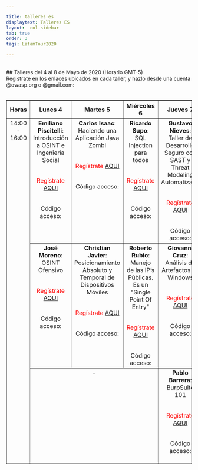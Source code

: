 ```yaml
---

title: talleres_es
displaytext: Talleres ES
layout:  col-sidebar
tab: true
order: 3
tags: LatamTour2020

---
```


<br>
## Talleres del 4 al 8 de Mayo de 2020 (Horario GMT-5)
<br>
Registrate en los enlaces ubicados en cada taller, y hazlo desde una cuenta @owasp.org o @gmail.com:
<br><br>
<div class="divTable">
<table class="conferenceTable" border="1" style="text-align: center; width: 100%;">
  <tr>
    <th class="hourColumn">Horas</th>
    <th class="otherColumns">Lunes 4</th>
    <th class="otherColumns">Martes 5</th>
    <th class="otherColumns">Miércoles 6</th>
    <th class="otherColumns">Jueves 7</th>
    <th class="otherColumns">Viernes 8</th>
  </tr>
  <tr>
    <td valign="top" rowspan="3" class="hourColumn">14:00<br>-<br>16:00</td>
    <td valign="top" class="otherColumns"><b>Emiliano Piscitelli</b>:<br>Introducción a OSINT e Ingeniería Social<br><br><p><span style="color:red">Regístrate <a href="http://www.eventbrite.com/e/owasp-latamhome-tickets-103551382974?discount=Taller01-ES">AQUI</a></span></p><br>Código acceso: </td>
<!--    <td class="otherColumns"><b>Emiliano Piscitelli</b>:<br>Introducción a OSINT e Ingeniería Social<br><br><p><span style="color:red">Accede al taller <a href="https://meet.google.com/djz-ktdn-day">AQUI</a></span></p></td>-->
    <td valign="top" class="otherColumns"><b>Carlos Isaac</b>:<br>Haciendo una Aplicación Java Zombi<br><br><p><span style="color:red">Regístrate <a href="http://www.eventbrite.com/e/owasp-latamhome-tickets-103551382974?discount=Taller03-ES">AQUI</a></span></p><br>Código acceso: </td>
    <td valign="top" class="otherColumns"><b>Ricardo Supo</b>:<br>SQL Injection para todos<br><br><p><span style="color:red">Regístrate <a href="http://www.eventbrite.com/e/owasp-latamhome-tickets-103551382974?discount=Taller05-ES">AQUI</a></span></p><br>Código acceso: </td>
    <td valign="top" class="otherColumns"><b>Gustavo Nieves</b>:<br>Taller de Desarrollo Seguro con SAST y Threat Modeling Automatizado<br><br><p><span style="color:red">Regístrate <a href="http://www.eventbrite.com/e/owasp-latamhome-tickets-103551382974?discount=Taller07-ES">AQUI</a></span></p><br>Código acceso: </td>
    <td valign="top" class="otherColumns"><b>Cris Lima</b>:<br>Docker, un laboratorio de pentesting<br><br><p><span style="color:red">Regístrate <a href="http://www.eventbrite.com/e/owasp-latamhome-tickets-103551382974?discount=Taller10-ES">AQUI</a></span></p><br>Código acceso: </td>
  </tr>
  <tr>
    <td valign="top" class="otherColumns"><b>José Moreno</b>:<br>OSINT Ofensivo<br><br><p><span style="color:red">Regístrate <a href="http://www.eventbrite.com/e/owasp-latamhome-tickets-103551382974?discount=Taller02-ES">AQUI</a></span></p><br>Código acceso: </td>
    <td valign="top" class="otherColumns"><b>Christian Javier</b>:<br>Posicionamiento Absoluto y Temporal de Dispositivos Móviles<br><br><p><span style="color:red">Regístrate <a href="http://www.eventbrite.com/e/owasp-latamhome-tickets-103551382974?discount=Taller04-ES">AQUI</a></span></p><br>Código acceso: </td>
    <td valign="top" class="otherColumns"><b>Roberto Rubio</b>:<br>Manejo de las IP’s Públicas. Es un "Single Point Of Entry"<br><br><p><span style="color:red">Regístrate <a href="http://www.eventbrite.com/e/owasp-latamhome-tickets-103551382974?discount=Taller06-ES">AQUI</a></span></p><br>Código acceso: </td>
    <td valign="top" class="otherColumns"><b>Giovanni Cruz</b>:<br>Análisis de Artefactos en Windows<br><br><p><span style="color:red">Regístrate <a href="http://www.eventbrite.com/e/owasp-latamhome-tickets-103551382974?discount=Taller08-ES">AQUI</a></span></p><br>Código acceso: </td>
    <td valign="top" class="otherColumns"><b>Mauricio Urizar</b>:<br>Análisis Forense a Windows<br><br><p><span style="color:red">Regístrate <a href="http://www.eventbrite.com/e/owasp-latamhome-tickets-103551382974?discount=Taller11-ES">AQUI</a></span></p><br>Código acceso: </td>
  </tr>
    <tr>
    <td valign="top" class="otherColumns" colspan="3">-</td>
    <td valign="top" class="otherColumns"><b>Pablo Barrera</b>:<br>BurpSuite 101<br><br><p><span style="color:red">Regístrate <a href="http://www.eventbrite.com/e/owasp-latamhome-tickets-103551382974?discount=Taller09-ES">AQUI</a></span></p><br>Código acceso: </td>
    <td valign="top" class="otherColumns"><b>César Rodríguez</b>:<br>Pentesting en Android Con Frida<br><br><p><span style="color:red">Regístrate <a href="http://www.eventbrite.com/e/owasp-latamhome-tickets-103551382974?discount=Taller12-ES">AQUI</a></span></p><br>Código acceso: </td>
  </tr>
 </table>
 </div>
